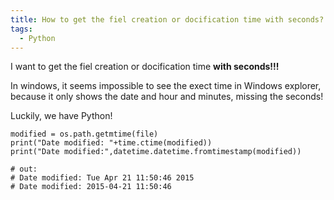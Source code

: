 ```yaml
---
title: How to get the fiel creation or docification time with seconds?
tags:
  - Python
---
```


I want to get the fiel creation or docification time **with seconds!!!**

In windows, it seems impossible to see the exect time in Windows explorer, because it only shows the date and hour and minutes, missing the seconds!

Luckily, we have Python!

```
modified = os.path.getmtime(file)
print("Date modified: "+time.ctime(modified))
print("Date modified:",datetime.datetime.fromtimestamp(modified))

# out: 
# Date modified: Tue Apr 21 11:50:46 2015
# Date modified: 2015-04-21 11:50:46


```